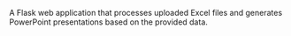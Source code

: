 A Flask web application that processes uploaded Excel files and generates PowerPoint presentations based on the provided data.
